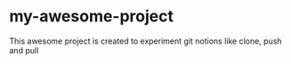 # my-awesome-project
This awesome project is created to experiment git notions like clone, push and pull
